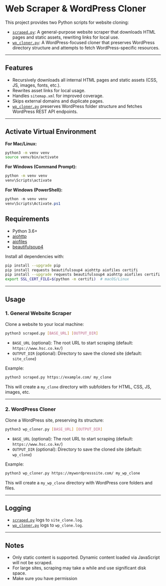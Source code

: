 # Web Scraper & WordPress Cloner

This project provides two Python scripts for website cloning:

- [`scraped.py`](scraped.py): A general-purpose website scraper that downloads HTML pages and static assets, rewriting links for local use.
- [`wp_cloner.py`](wp_cloner.py): A WordPress-focused cloner that preserves WordPress directory structure and attempts to fetch WordPress-specific resources.

---

## Features

- Recursively downloads all internal HTML pages and static assets (CSS, JS, images, fonts, etc.).
- Rewrites asset links for local usage.
- Handles `sitemap.xml` for improved coverage.
- Skips external domains and duplicate pages.
- [`wp_cloner.py`](wp_cloner.py) preserves WordPress folder structure and fetches WordPress REST API endpoints.

---
## Activate Virtual Environment

**For Mac/Linux:**
```bash
python3 -m venv venv
source venv/bin/activate
```

**For Windows (Command Prompt):**
```cmd
python -m venv venv 
venv\Scripts\activate
```

**For Windows (PowerShell):**
```powershell
python -m venv venv
venv\Scripts\Activate.ps1
```

## Requirements

- Python 3.6+
- [aiohttp](https://pypi.org/project/aiohttp/)
- [aiofiles](https://pypi.org/project/aiofiles/)
- [beautifulsoup4](https://pypi.org/project/beautifulsoup4/)

Install all dependencies with:

```sh
pip install --upgrade pip 
pip install requests beautifulsoup4 aiohttp aiofiles certifi
pip install --upgrade requests beautifulsoup4 aiohttp aiofiles certifi
export SSL_CERT_FILE=$(python -m certifi)  # macOS/Linux
```

---

## Usage

### 1. General Website Scraper

Clone a website to your local machine:

```sh
python3 scraped.py [BASE_URL] [OUTPUT_DIR]
```

- `BASE_URL` (optional): The root URL to start scraping (default: `https://www.hsc.co.ke/`)
- `OUTPUT_DIR` (optional): Directory to save the cloned site (default: `site_clone`)

Example:

```sh
python3 scraped.py https://example.com/ my_clone
```

This will create a `my_clone` directory with subfolders for HTML, CSS, JS, images, etc.

---

### 2. WordPress Cloner

Clone a WordPress site, preserving its structure:

```sh
python3 wp_cloner.py [BASE_URL] [OUTPUT_DIR]
```

- `BASE_URL` (optional): The root URL to start scraping (default: `https://www.hsc.co.ke/`)
- `OUTPUT_DIR` (optional): Directory to save the cloned site (default: `wp_clone`)

Example:

```sh
python3 wp_cloner.py https://mywordpresssite.com/ my_wp_clone 
```

This will create a `my_wp_clone` directory with WordPress core folders and files.

---

## Logging

- [`scraped.py`](scraped.py) logs to `site_clone.log`.
- [`wp_cloner.py`](wp_cloner.py) logs to `wp_clone.log`.

---

## Notes

- Only static content is supported. Dynamic content loaded via JavaScript will not be scraped.
- For large sites, scraping may take a while and use significant disk space.
- Make sure you have permission